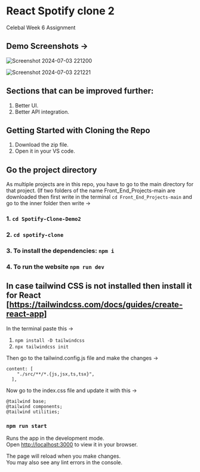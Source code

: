 # React Spotify clone 2

Celebal Week 6 Assignment 

## Demo Screenshots -> 


![Screenshot 2024-07-03 221200](https://github.com/00Pratik-Biswas00/Front_End_Projects/assets/114896796/f5395ee9-556e-433b-859d-bfd762b3e433)

![Screenshot 2024-07-03 221221](https://github.com/00Pratik-Biswas00/Front_End_Projects/assets/114896796/e12023eb-c263-4417-a487-3e22c15f7231)


## Sections that can be improved further:

1. Better UI.
2. Better API integration.

## Getting Started with Cloning the Repo

1. Download the zip file.
1. Open it in your VS code. 

## Go the project directory 

As multiple projects are in this repo, you have to go to the main directory for that project. (If two folders of the name Front_End_Projects-main are downloaded then first write in the terminal `cd Front_End_Projects-main` and go to the inner folder then  write ->

### 1. `cd Spotify-Clone-Demo2`

### 2. `cd spotify-clone`

### 3. To install the dependencies: `npm i`

### 4. To run the website `npm run dev`

## In case tailwind CSS is not installed then install it for React [https://tailwindcss.com/docs/guides/create-react-app]

In the terminal paste this ->

1. `npm install -D tailwindcss`
2. `npx tailwindcss init`

Then go to the tailwind.config.js file and make the changes ->

```
content: [
    "./src/**/*.{js,jsx,ts,tsx}",
  ],
```

Now go to the index.css file and update it with this ->

```
@tailwind base;
@tailwind components;
@tailwind utilities;
```

### `npm run start`

Runs the app in the development mode.\
Open [http://localhost:3000](http://localhost:3000) to view it in your browser.

The page will reload when you make changes.\
You may also see any lint errors in the console.

